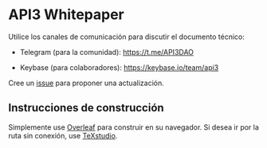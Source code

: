 # API3 Whitepaper

Utilice los canales de comunicación para discutir el documento técnico:

* Telegram (para la comunidad): https://t.me/API3DAO

* Keybase (para colaboradores): https://keybase.io/team/api3

Cree un [issue](https://github.com/api3dao/api3-whitepaper/issues) para proponer una actualización.

## Instrucciones de construcción

Simplemente use [Overleaf](https://www.overleaf.com) para construir en su navegador.
Si desea ir por la ruta sin conexión, use [TeXstudio](https://www.texstudio.org/).
